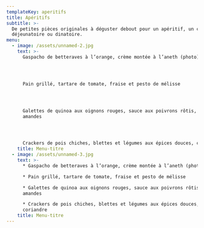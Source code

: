 ```yaml
---
templateKey: aperitifs
title: Apéritifs
subtitle: >-
  De petites pièces originales à déguster debout pour un apéritif, un cocktail
  déjeunatoire ou dinatoire.
menu:
  - image: /assets/unnamed-2.jpg
    text: >-
      Gaspacho de betteraves à l’orange, crème montée à l’aneth (photo)  




      Pain grillé, tartare de tomate, fraise et pesto de mélisse  




      Galettes de quinoa aux oignons rouges, sauce aux poivrons rôtis,
      amandes     




      Crackers de pois chiches, blettes et légumes aux épices douces, coriandre
    title: Menu-titre
  - image: /assets/unnamed-3.jpg
    text: >-
      * Gaspacho de betteraves à l’orange, crème montée à l’aneth (photo)  

      * Pain grillé, tartare de tomate, fraise et pesto de mélisse  

      * Galettes de quinoa aux oignons rouges, sauce aux poivrons rôtis,
      amandes     

      * Crackers de pois chiches, blettes et légumes aux épices douces,
      coriandre
    title: Menu-titre
---
```


